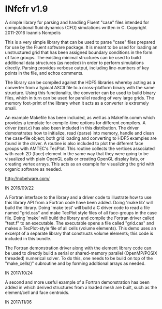 # INfcfr v1.9

 A simple library for parsing and handling Fluent "case" files intended for
 computational fluid dynamics (CFD) simulations written in C.
 Copyright 2011-2016 Ioannis Nompelis

This is a very simple library that can be used to parse "case" files prepared
for use by the Fluent software package. It is meant to be used for loading an
unstructured grid that has been assigned boundary conditions in the form of face
groups. The existing minimal structures can be used to build additional data
structures (as needed) in order to perform simulations directly. Parsing
provides verbose output, including line-numbers of key points in the file,
and echos comments.

The library can be compiled against the HDF5 libraries whereby acting as a
converter from a typical ASCII file to a cross-platform binary with the same
structure. Using this functionality, the converter can be used to build binary
files, which in turn can be used for parallel reading of very large grids.
The memory foot-print of the library when it acts as a converter is extremely
small.

An example Makefile has been included, as well as a Makefile.comm which
provides a template for compile-time options for different compilers. A
driver (test.c) has also been included in this distribution. The driver
demonstrates how to initialize, read (parse) into memory, handle and clean
the case-file object; both grid loading and converting to HDF5 examples are
found in the driver. A routine is also included to plot the different face
groups with AMTEC's TecPlot. This routine collects the vertices associated
with each 2D (face) element in the same way that they were going to be
visualized with plain OpenGL calls or creating OpenGL display lists, or
creating vertex arrays. This acts as an example for visualizing the grid
with organic software as needed.

http://nobelware.com/

IN 2016/09/22


A Fortran interface to the library and a driver code to illustrate how to use
this library API from a Fortran code have been added. Doing 'make lib' will
build the library. Doing 'make test' will build a C driver code to read a file
named "grid.cas" and make TecPlot style files of all face-groups in the case
file. Doing 'make' will build the library and compile the Fortran driver
called "test.f" to an executable. The executable opens a file called "grid.cas"
and makes a TecPlot-style file of all cells (volume elements). This demo uses
an excerpt of a separate library that constructs volume elements; this code is
included in this bundle.

The Fortran demonstration driver along with the element library code can be used
to directly build a serial or shared-memory parallel (OpenMP/POSIX threaded)
numerical solver. To do this, one needs to be build on top of the "make_cells()"
subroutine and by forming additional arrays as needed.

IN 2017/10/24


A second and more useful example of a Fortran demonstration has been added in
which derived structures from a loaded mesh are built, such as the element/cell
and face centroids.

IN 2017/11/06

